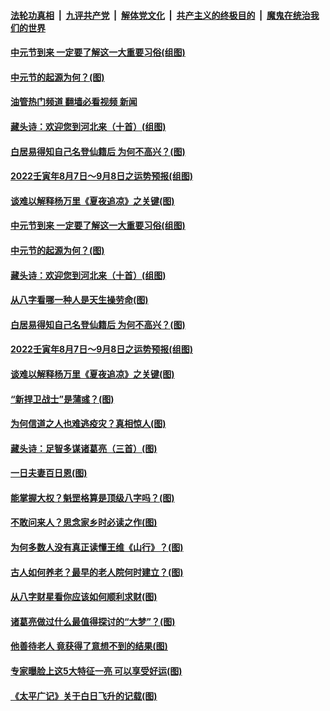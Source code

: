 ####  [法轮功真相](../../../../basic/blob/master/README.md?t=08111701) &nbsp;|&nbsp; [九评共产党](../../../../9ping.md/blob/master/README.md?t=08111701) &nbsp;|&nbsp; [解体党文化](../../../../jtdwh.md/blob/master/README.md?t=08111701)  &nbsp;|&nbsp; [共产主义的终极目的](../../../../gczydzjmd.md/blob/master/README.md?t=08111701) &nbsp;|&nbsp; [魔鬼在统治我们的世界](../../../../mgztzwmdsj.md/blob/master/README.md?t=08111701) 

#### [中元节到来 一定要了解这一大重要习俗(组图)](../pages/p7/1014043.md?t=08111701) 

#### [中元节的起源为何？(图)](../pages/p7/1014040.md?t=08111701) 

#### [油管热门频道 翻墙必看视频 新闻](http://45.76.130.85:81/youtube.html?08111701)

#### [藏头诗：欢迎您到河北来（十首）(组图)](../pages/p7/1013907.md?t=08111701) 

#### [白居易得知自己名登仙籍后 为何不高兴？(图)](../pages/p7/1013909.md?t=08111701) 

#### [2022壬寅年8月7日～9月8日之运势预报(组图)](../pages/p7/1013902.md?t=08111701) 

#### [谈难以解释杨万里《夏夜追凉》之关键(图)](../pages/p7/1013705.md?t=08111701) 

#### [中元节到来 一定要了解这一大重要习俗(组图)](../pages/p7/1014043.md?t=08111701) 

#### [中元节的起源为何？(图)](../pages/p7/1014040.md?t=08111701) 

#### [藏头诗：欢迎您到河北来（十首）(组图)](../pages/p7/1013907.md?t=08111701) 

#### [从八字看哪一种人是天生操劳命(图)](../pages/p7/1012782.md?t=08111701) 

#### [白居易得知自己名登仙籍后 为何不高兴？(图)](../pages/p7/1013909.md?t=08111701) 

#### [2022壬寅年8月7日～9月8日之运势预报(组图)](../pages/p7/1013902.md?t=08111701) 

#### [谈难以解释杨万里《夏夜追凉》之关键(图)](../pages/p7/1013705.md?t=08111701) 

#### [“新捍卫战士”是蒲彧？(图)](../pages/p7/1013852.md?t=08111701) 

#### [为何信道之人也难逃疫灾？真相惊人(图)](../pages/p7/1013379.md?t=08111701) 

#### [藏头诗：足智多谋诸葛亮（三首）(图)](../pages/p7/1013687.md?t=08111701) 

#### [一日夫妻百日恩(图)](../pages/p7/1013204.md?t=08111701) 

#### [能掌握大权？魁罡格算是顶级八字吗？(图)](../pages/p7/1012733.md?t=08111701) 

#### [不敢问来人？思念家乡时必读之作(图)](../pages/p7/1013708.md?t=08111701) 

#### [为何多数人没有真正读懂王维《山行》？(图)](../pages/p7/1013694.md?t=08111701) 

#### [古人如何养老？最早的老人院何时建立？(图)](../pages/p7/1013351.md?t=08111701) 

#### [从八字财星看你应该如何顺利求财(图)](../pages/p7/1012773.md?t=08111701) 

#### [诸葛亮做过什么最值得探讨的“大梦”？(图)](../pages/p7/1013608.md?t=08111701) 

#### [他善待老人 竟获得了意想不到的结果(图)](../pages/p7/1013480.md?t=08111701) 

#### [专家曝脸上这5大特征一亮 可以享受好运(图)](../pages/p7/1013643.md?t=08111701) 

#### [《太平广记》关于白日飞升的记载(图)](../pages/p7/1013337.md?t=08111701) 

<img src='http://gfw-breaker.win/goodnews/indexes/p7.md' width='0px' height='0px'/>

